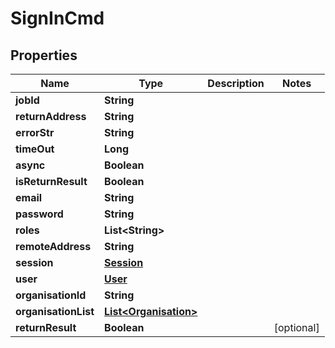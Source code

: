 

# SignInCmd


## Properties

| Name | Type | Description | Notes |
|------------ | ------------- | ------------- | -------------|
|**jobId** | **String** |  |  |
|**returnAddress** | **String** |  |  |
|**errorStr** | **String** |  |  |
|**timeOut** | **Long** |  |  |
|**async** | **Boolean** |  |  |
|**isReturnResult** | **Boolean** |  |  |
|**email** | **String** |  |  |
|**password** | **String** |  |  |
|**roles** | **List&lt;String&gt;** |  |  |
|**remoteAddress** | **String** |  |  |
|**session** | [**Session**](Session.md) |  |  |
|**user** | [**User**](User.md) |  |  |
|**organisationId** | **String** |  |  |
|**organisationList** | [**List&lt;Organisation&gt;**](Organisation.md) |  |  |
|**returnResult** | **Boolean** |  |  [optional] |



